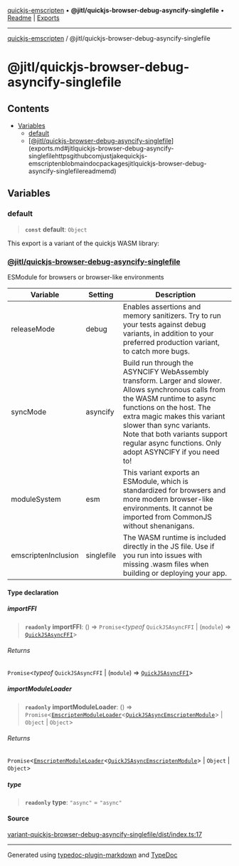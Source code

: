 [quickjs-emscripten](../../packages.md) • **@jitl/quickjs-browser-debug-asyncify-singlefile** • [Readme](README.md) \| [Exports](exports.md)

***

[quickjs-emscripten](../../packages.md) / @jitl/quickjs-browser-debug-asyncify-singlefile

# @jitl/quickjs-browser-debug-asyncify-singlefile

## Contents

- [Variables](exports.md#variables)
  - [default](exports.md#default)
  - [[@jitl/quickjs-browser-debug-asyncify-singlefile](https://github.com/justjake/quickjs-emscripten/blob/main/doc/packages/@jitl/quickjs-browser-debug-asyncify-singlefile/README.md)](exports.md#jitlquickjs-browser-debug-asyncify-singlefilehttpsgithubcomjustjakequickjs-emscriptenblobmaindocpackagesjitlquickjs-browser-debug-asyncify-singlefilereadmemd)

## Variables

### default

> **`const`** **default**: `Object`

This export is a variant of the quickjs WASM library:
### [@jitl/quickjs-browser-debug-asyncify-singlefile](https://github.com/justjake/quickjs-emscripten/blob/main/doc/packages/@jitl/quickjs-browser-debug-asyncify-singlefile/README.md)

ESModule for browsers or browser-like environments

| Variable            |    Setting                     |    Description    |
| --                  | --                             | --                |
| releaseMode         | debug | Enables assertions and memory sanitizers. Try to run your tests against debug variants, in addition to your preferred production variant, to catch more bugs. |
| syncMode            | asyncify | Build run through the ASYNCIFY WebAssembly transform. Larger and slower. Allows synchronous calls from the WASM runtime to async functions on the host. The extra magic makes this variant slower than sync variants. Note that both variants support regular async functions. Only adopt ASYNCIFY if you need to! |
| moduleSystem        | esm | This variant exports an ESModule, which is standardized for browsers and more modern browser-like environments. It cannot be imported from CommonJS without shenanigans. |
| emscriptenInclusion | singlefile | The WASM runtime is included directly in the JS file. Use if you run into issues with missing .wasm files when building or deploying your app. |

#### Type declaration

##### importFFI

> **`readonly`** **importFFI**: () => `Promise`\<*typeof* `QuickJSAsyncFFI` \| (`module`) => [`QuickJSAsyncFFI`](../../quickjs-emscripten/interfaces/QuickJSAsyncFFI.md)\>

###### Returns

`Promise`\<*typeof* `QuickJSAsyncFFI` \| (`module`) => [`QuickJSAsyncFFI`](../../quickjs-emscripten/interfaces/QuickJSAsyncFFI.md)\>

##### importModuleLoader

> **`readonly`** **importModuleLoader**: () => `Promise`\<[`EmscriptenModuleLoader`](../../quickjs-emscripten/interfaces/EmscriptenModuleLoader.md)\<[`QuickJSAsyncEmscriptenModule`](../../quickjs-emscripten/interfaces/QuickJSAsyncEmscriptenModule.md)\> \| `Object` \| `Object`\>

###### Returns

`Promise`\<[`EmscriptenModuleLoader`](../../quickjs-emscripten/interfaces/EmscriptenModuleLoader.md)\<[`QuickJSAsyncEmscriptenModule`](../../quickjs-emscripten/interfaces/QuickJSAsyncEmscriptenModule.md)\> \| `Object` \| `Object`\>

##### type

> **`readonly`** **type**: `"async"` = `"async"`

#### Source

[variant-quickjs-browser-debug-asyncify-singlefile/dist/index.ts:17](https://github.com/justjake/quickjs-emscripten/blob/main/packages/variant-quickjs-browser-debug-asyncify-singlefile/dist/index.ts#L17)

***

Generated using [typedoc-plugin-markdown](https://www.npmjs.com/package/typedoc-plugin-markdown) and [TypeDoc](https://typedoc.org/)
